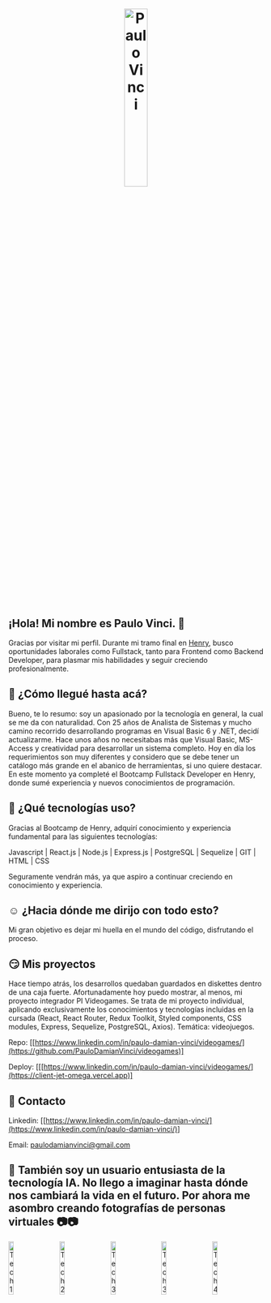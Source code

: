 <h1 align="center">
  <img src="https://res.cloudinary.com/dvptbowso/image/upload/v1699638009/Faces/Vana_Studio_-_Highly_detailed_digital_painting_of_programming_in_JavaScript_0_m8fdem.png" alt="Paulo Vinci"style="width: 30%; height: auto;" />
</h1>

## ¡Hola! Mi nombre es Paulo Vinci. 👋

Gracias por visitar mi perfil. Durante mi tramo final en [Henry](https://www.soyhenry.com), busco oportunidades laborales como Fullstack, tanto para Frontend como Backend Developer, para plasmar mis habilidades y seguir creciendo profesionalmente.

## 🤨 ¿Cómo llegué hasta acá?

  Bueno, te lo resumo: soy un apasionado por la tecnología en general, la cual se me da con naturalidad. Con 25 años de Analista de Sistemas y mucho camino recorrido desarrollando programas en Visual Basic 6 y .NET, decidí actualizarme.
Hace unos años no necesitabas más que Visual Basic, MS-Access y creatividad para desarrollar un sistema completo. Hoy en día los requerimientos son muy diferentes y considero que se debe tener un catálogo más grande en el abanico de herramientas, si uno quiere destacar.
En este momento ya completé el Bootcamp Fullstack Developer en Henry, donde sumé experiencia y nuevos conocimientos de programación.

## 🤔 ¿Qué tecnologías uso?

  Gracias al Bootcamp de Henry, adquirí conocimiento y experiencia fundamental para las siguientes tecnologías:

  Javascript | React.js | Node.js | Express.js | PostgreSQL | Sequelize | GIT | HTML | CSS

  Seguramente vendrán más, ya que aspiro a continuar creciendo en conocimiento y experiencia.

## ☺️ ¿Hacia dónde me dirijo con todo esto?

  Mi gran objetivo es dejar mi huella en el mundo del código, disfrutando el proceso.

## 😏 Mis proyectos

  Hace tiempo atrás, los desarrollos quedaban guardados en diskettes dentro de una caja fuerte. Afortunadamente hoy puedo mostrar, al menos, mi proyecto integrador PI Videogames.
  Se trata de mi proyecto individual, aplicando exclusivamente los conocimientos y tecnologías incluidas en la cursada (React, React Router, Redux Toolkit, Styled components, CSS modules, Express, Sequelize, PostgreSQL, Axios). Temática: videojuegos.
  
Repo: [[https://www.linkedin.com/in/paulo-damian-vinci/videogames/](https://github.com/PauloDamianVinci/videogames)]

Deploy: [[[https://www.linkedin.com/in/paulo-damian-vinci/videogames/](https://client-jet-omega.vercel.app)]

## 📲 Contacto

Linkedin: [[https://www.linkedin.com/in/paulo-damian-vinci/](https://www.linkedin.com/in/paulo-damian-vinci/)]

Email: paulodamianvinci@gmail.com

## 🧡 También soy un usuario entusiasta de la tecnología IA. No llego a imaginar hasta dónde nos cambiará la vida en el futuro. Por ahora me asombro creando fotografías de personas virtuales 📷📷

<div style="display: flex; justify-content: center;">
  <img src="https://res.cloudinary.com/dvptbowso/image/upload/v1699637914/Faces/IMG-20230405-WA0014_hmvmps.jpg" alt="Tech1" style="flex: 1; width: 10%; height: auto;">
  <img src="https://res.cloudinary.com/dvptbowso/image/upload/v1699638009/Faces/Vana_Studio_-_Highly_detailed_digital_painting_of_programming_in_JavaScript_0_m8fdem.png" alt="Tech2" style="flex: 1; width: 10%; height: auto;">
  <img src="https://res.cloudinary.com/dvptbowso/image/upload/v1699637967/Faces/Vana_Studio_-_dressed_in_summer_clothes_enjoying_a_snow_day_with_computers_0_q1u5ge.png" alt="Tech3" style="flex: 1; width: 10%; height: auto;">
  <img src="https://res.cloudinary.com/dvptbowso/image/upload/v1699637962/Faces/IMG-20230602-WA0055_uvnmiy.jpg" alt="Tech3" style="flex: 1; width: 10%; height: auto;">
  <img src="https://res.cloudinary.com/dvptbowso/image/upload/v1699641523/Faces/Imagen_de_WhatsApp_2023-11-10_a_las_15.38.14_dfae4a48_elnzxt.jpg" alt="Tech4" style="flex: 1; width: 10%; height: auto;">
</div>
